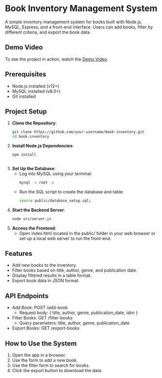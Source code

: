# Book Inventory Management System

A simple inventory management system for books built with Node.js, MySQL, Express, and a front-end interface. Users can add books, filter by different criteria, and export the book data.

## Demo Video

To see the project in action, watch the [Demo Video](https://drive.google.com/file/d/1nj7fDx36HBAM_9UULLicm_D75RRNv818/view?usp=sharing).

## Prerequisites
- Node.js installed (v12+)
- MySQL installed (v8.0+)
- Git installed

## Project Setup

1. **Clone the Repository**:
   ```bash
   git clone https://github.com/your-username/book-inventory.git
   cd book-inventory

2. **Install Node.js Dependencies**:
   ```bash
   npm install
  
3. **Set Up the Database**:
   - Log into MySQL using your terminal:
        ```bash
        mysql -u root -p
        
   - Run the SQL script to create the database and table:
        ```bash
        source public/database_setup.sql;

4. **Start the Backend Server**:
   ```bash
   node src/server.js

5. **Access the Frontend**:
   - Open index.html located in the public/ folder in your web browser or set up a local web server to run the front-end.

## Features
- Add new books to the inventory.
- Filter books based on title, author, genre, and publication date.
- Display filtered results in a table format.
- Export book data in JSON format.
  
## API Endpoints
- Add Book: POST /add-book
  - Request body: { title, author, genre, publication_date, isbn }
- Filter Books: GET /filter-books
  - Query parameters: title, author, genre, publication_date
- Export Books: GET /export-books
  
## How to Use the System
1. Open the app in a browser.
2. Use the form to add a new book.
3. Use the filter form to search for books.
4. Click the export button to download the data.
   




        

     


     
